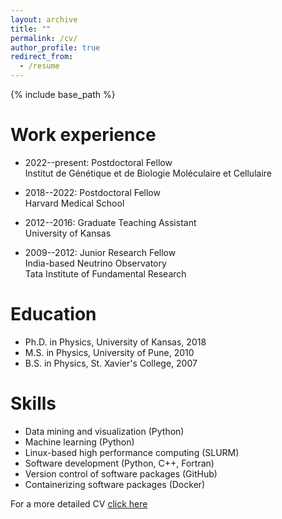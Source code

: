 ```yaml
---
layout: archive
title: ""
permalink: /cv/
author_profile: true
redirect_from:
  - /resume
---
```


{% include base_path %}

Work experience
======
* 2022--present: Postdoctoral Fellow\
  Institut de Génétique et de Biologie Moléculaire et Cellulaire
  
* 2018--2022: Postdoctoral Fellow\
  Harvard Medical School

* 2012--2016: Graduate Teaching Assistant\
  University of Kansas

* 2009--2012: Junior Research Fellow\
  India-based Neutrino Observatory\
  Tata Institute of Fundamental Research

Education
======
* Ph.D. in Physics, University of Kansas, 2018 
* M.S. in Physics, University of Pune, 2010
* B.S. in Physics, St. Xavier's College, 2007 
  
Skills
======
* Data mining and visualization (Python)
* Machine learning (Python)
* Linux-based high performance computing (SLURM)
* Software development (Python, C++, Fortran)
* Version control of software packages (GitHub)
* Containerizing software packages (Docker)

For a more detailed CV [click here](http://mauliknariya.github.io/files/CV.pdf)
